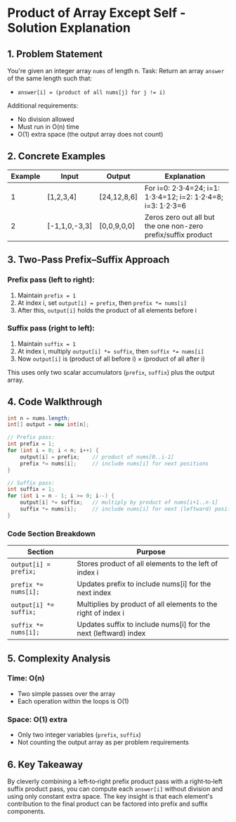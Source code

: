 # Product of Array Except Self - Solution Explanation

## 1. Problem Statement

You're given an integer array `nums` of length n.
Task: Return an array `answer` of the same length such that:
- `answer[i] = (product of all nums[j] for j != i)`

Additional requirements:
- No division allowed
- Must run in O(n) time
- O(1) extra space (the output array does not count)

## 2. Concrete Examples

| Example | Input | Output | Explanation |
|---------|-------|--------|-------------|
| 1 | [1,2,3,4] | [24,12,8,6] | For i=0: 2·3·4=24; i=1: 1·3·4=12; i=2: 1·2·4=8; i=3: 1·2·3=6 |
| 2 | [-1,1,0,-3,3] | [0,0,9,0,0] | Zeros zero out all but the one non-zero prefix/suffix product |

## 3. Two-Pass Prefix–Suffix Approach

### Prefix pass (left to right):
1. Maintain `prefix = 1`
2. At index i, set `output[i] = prefix`, then `prefix *= nums[i]`
3. After this, `output[i]` holds the product of all elements before i

### Suffix pass (right to left):
1. Maintain `suffix = 1`
2. At index i, multiply `output[i] *= suffix`, then `suffix *= nums[i]`
3. Now `output[i]` is (product of all before i) × (product of all after i)

This uses only two scalar accumulators (`prefix`, `suffix`) plus the output array.

## 4. Code Walkthrough

```java
int n = nums.length;
int[] output = new int[n];

// Prefix pass:
int prefix = 1;
for (int i = 0; i < n; i++) {
    output[i] = prefix;    // product of nums[0..i-1]
    prefix *= nums[i];     // include nums[i] for next positions
}

// Suffix pass:
int suffix = 1;
for (int i = n - 1; i >= 0; i--) {
    output[i] *= suffix;   // multiply by product of nums[i+1..n-1]
    suffix *= nums[i];     // include nums[i] for next (leftward) positions
}
```

### Code Section Breakdown

| Section | Purpose |
|---------|---------|
| `output[i] = prefix;` | Stores product of all elements to the left of index i |
| `prefix *= nums[i];` | Updates prefix to include nums[i] for the next index |
| `output[i] *= suffix;` | Multiplies by product of all elements to the right of index i |
| `suffix *= nums[i];` | Updates suffix to include nums[i] for the next (leftward) index |

## 5. Complexity Analysis

### Time: O(n)
- Two simple passes over the array
- Each operation within the loops is O(1)

### Space: O(1) extra
- Only two integer variables (`prefix`, `suffix`)
- Not counting the output array as per problem requirements

## 6. Key Takeaway

By cleverly combining a left‐to‐right prefix product pass with a right‐to‐left suffix product pass, you can compute each `answer[i]` without division and using only constant extra space. The key insight is that each element's contribution to the final product can be factored into prefix and suffix components. 